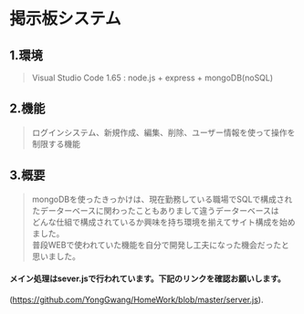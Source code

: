 # 掲示板システム

## 1.環境
> Visual Studio Code 1.65 : node.js + express + mongoDB(noSQL)


## 2.機能
> ログインシステム、新規作成、編集、削除、ユーザー情報を使って操作を制限する機能

## 3.概要
> mongoDBを使ったきっかけは、現在勤務している職場でSQLで構成されたデーターベースに関わったこともありまして違うデーターベースは<br>
> どんな仕組で構成されているか興味を持ち環境を揃えてサイト構成を始めました。<br>
> 普段WEBで使われていた機能を自分で開発し工夫になった機会だったと思いました。<br>


#### **メイン処理はsever.jsで行われています。下記のリンクを確認お願いします。** 
(https://github.com/YongGwang/HomeWork/blob/master/server.js).
